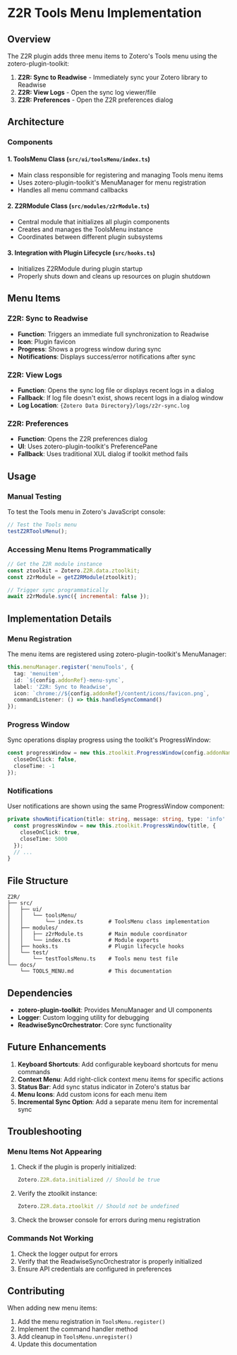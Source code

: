 # Z2R Tools Menu Implementation

## Overview

The Z2R plugin adds three menu items to Zotero's Tools menu using the zotero-plugin-toolkit:

1. **Z2R: Sync to Readwise** - Immediately sync your Zotero library to Readwise
2. **Z2R: View Logs** - Open the sync log viewer/file
3. **Z2R: Preferences** - Open the Z2R preferences dialog

## Architecture

### Components

#### 1. ToolsMenu Class (`src/ui/toolsMenu/index.ts`)
- Main class responsible for registering and managing Tools menu items
- Uses zotero-plugin-toolkit's MenuManager for menu registration
- Handles all menu command callbacks

#### 2. Z2RModule Class (`src/modules/z2rModule.ts`)
- Central module that initializes all plugin components
- Creates and manages the ToolsMenu instance
- Coordinates between different plugin subsystems

#### 3. Integration with Plugin Lifecycle (`src/hooks.ts`)
- Initializes Z2RModule during plugin startup
- Properly shuts down and cleans up resources on plugin shutdown

## Menu Items

### Z2R: Sync to Readwise
- **Function**: Triggers an immediate full synchronization to Readwise
- **Icon**: Plugin favicon
- **Progress**: Shows a progress window during sync
- **Notifications**: Displays success/error notifications after sync

### Z2R: View Logs
- **Function**: Opens the sync log file or displays recent logs in a dialog
- **Fallback**: If log file doesn't exist, shows recent logs in a dialog window
- **Log Location**: `{Zotero Data Directory}/logs/z2r-sync.log`

### Z2R: Preferences
- **Function**: Opens the Z2R preferences dialog
- **UI**: Uses zotero-plugin-toolkit's PreferencePane
- **Fallback**: Uses traditional XUL dialog if toolkit method fails

## Usage

### Manual Testing

To test the Tools menu in Zotero's JavaScript console:

```javascript
// Test the Tools menu
testZ2RToolsMenu();
```

### Accessing Menu Items Programmatically

```javascript
// Get the Z2R module instance
const ztoolkit = Zotero.Z2R.data.ztoolkit;
const z2rModule = getZ2RModule(ztoolkit);

// Trigger sync programmatically
await z2rModule.sync({ incremental: false });
```

## Implementation Details

### Menu Registration

The menu items are registered using zotero-plugin-toolkit's MenuManager:

```typescript
this.menuManager.register('menuTools', {
  tag: 'menuitem',
  id: `${config.addonRef}-menu-sync`,
  label: 'Z2R: Sync to Readwise',
  icon: `chrome://${config.addonRef}/content/icons/favicon.png`,
  commandListener: () => this.handleSyncCommand()
});
```

### Progress Window

Sync operations display progress using the toolkit's ProgressWindow:

```typescript
const progressWindow = new this.ztoolkit.ProgressWindow(config.addonName, {
  closeOnClick: false,
  closeTime: -1
});
```

### Notifications

User notifications are shown using the same ProgressWindow component:

```typescript
private showNotification(title: string, message: string, type: 'info' | 'error' = 'info'): void {
  const progressWindow = new this.ztoolkit.ProgressWindow(title, {
    closeOnClick: true,
    closeTime: 5000
  });
  // ...
}
```

## File Structure

```
Z2R/
├── src/
│   ├── ui/
│   │   └── toolsMenu/
│   │       └── index.ts        # ToolsMenu class implementation
│   ├── modules/
│   │   ├── z2rModule.ts        # Main module coordinator
│   │   └── index.ts            # Module exports
│   ├── hooks.ts                # Plugin lifecycle hooks
│   └── test/
│       └── testToolsMenu.ts    # Tools menu test file
└── docs/
    └── TOOLS_MENU.md           # This documentation
```

## Dependencies

- **zotero-plugin-toolkit**: Provides MenuManager and UI components
- **Logger**: Custom logging utility for debugging
- **ReadwiseSyncOrchestrator**: Core sync functionality

## Future Enhancements

1. **Keyboard Shortcuts**: Add configurable keyboard shortcuts for menu commands
2. **Context Menu**: Add right-click context menu items for specific actions
3. **Status Bar**: Add sync status indicator in Zotero's status bar
4. **Menu Icons**: Add custom icons for each menu item
5. **Incremental Sync Option**: Add a separate menu item for incremental sync

## Troubleshooting

### Menu Items Not Appearing

1. Check if the plugin is properly initialized:
   ```javascript
   Zotero.Z2R.data.initialized // Should be true
   ```

2. Verify the ztoolkit instance:
   ```javascript
   Zotero.Z2R.data.ztoolkit // Should not be undefined
   ```

3. Check the browser console for errors during menu registration

### Commands Not Working

1. Check the logger output for errors
2. Verify that the ReadwiseSyncOrchestrator is properly initialized
3. Ensure API credentials are configured in preferences

## Contributing

When adding new menu items:

1. Add the menu registration in `ToolsMenu.register()`
2. Implement the command handler method
3. Add cleanup in `ToolsMenu.unregister()`
4. Update this documentation
